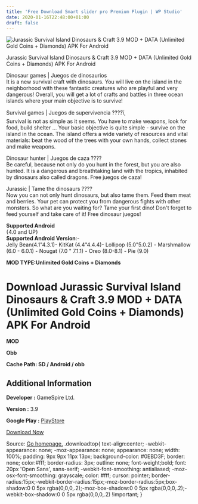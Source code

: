 ```yaml
---
title: 'Free Download Smart slider pro Premium Plugin | WP Studio'
date: 2020-01-16T22:48:00+01:00
draft: false
---
```


![Jurassic Survival Island Dinosaurs & Craft 3.9 MOD + DATA (Unlimited Gold Coins + Diamonds) APK For Android](https://i2.wp.com/apkhome.net/wp-content/uploads/2020/01/Jurassic-Survival-Island-Dinosaurs-Craft-3.9-MOD-DATA-Unlimited-Gold-Coins-Diamonds.png "Jurassic Survival Island Dinosaurs & Craft 3.9 MOD + DATA (Unlimited Gold Coins + Diamonds) APK For Android")

  

Jurassic Survival Island Dinosaurs & Craft 3.9 MOD + DATA (Unlimited Gold Coins + Diamonds) APK For Android

Dinosaur games | Juegos de dinosaurios  
It is a new survival craft with dinosaurs. You will live on the island in the neighborhood with these fantastic creatures who are playful and very dangerous! Overall, you will get a lot of crafts and battles in three ocean islands where your main objective is to survive!

Survival games | Juegos de supervivencia ????ï¸  
Survival is not as simple as it seems. You have to make weapons, look for food, build shelter ... Your basic objective is quite simple - survive on the island in the ocean. The island offers a wide variety of resources and vital materials: beat the wood of the trees with your own hands, collect stones and make weapons.

Dinosaur hunter | Juegos de caza ????  
Be careful, because not only do you hunt in the forest, but you are also hunted. It is a dangerous and breathtaking land with the tropics, inhabited by dinosaurs also called dragons. Free juegos de caza!

Jurassic | Tame the dinosaurs ????  
Now you can not only hunt dinosaurs, but also tame them. Feed them meat and berries. Your pet can protect you from dangerous fights with other monsters. So what are you waiting for? Tame your first dino! Don't forget to feed yourself and take care of it! Free dinosaur juegos!

**Supported Android**  
{4.0 and UP}  
**Supported Android Version**:-  
Jelly Bean(4.1"4.3.1)- KitKat (4.4"4.4.4)- Lollipop (5.0"5.0.2) - Marshmallow (6.0 - 6.0.1) - Nougat (7.0 " 7.1.1) - Oreo (8.0-8.1) - Pie (9.0)

**MOD TYPE:Unlimited Gold Coins + Diamonds**

Download Jurassic Survival Island Dinosaurs & Craft 3.9 MOD + DATA (Unlimited Gold Coins + Diamonds) APK For Android
====================================================================================================================

**MOD**

**Obb**

**Cache Path: SD / Android / obb**

Additional Information
----------------------

**Developer :** GameSpire Ltd.

**Version :** 3.9

**Google Play :** [PlayStore](https://play.google.com/store/apps/details?id=com.gamefirst.arkofcraftsdinosaurs)

  

[Download Now](https://store4app.co/post/jurassic-survival-island-dinosaurs-amp-craft-3-9-mod-data-unlimited-gold-coins-diamonds-apk-for-android_1579199327)

  
Source: [Go homepage.](https://store4app.co/post/jurassic-survival-island-dinosaurs-amp-craft-3-9-mod-data-unlimited-gold-coins-diamonds-apk-for-android_1579199327) .downloadtop{ text-align:center; -webkit-appearance: none; -moz-appearance: none; appearance: none; width: 100%; padding: 9px 9px 11px 13px; background-color: #0EBD3F; border: none; color:#fff; border-radius: 3px; outline: none; font-weight;bold; font: 20px 'Open Sans', sans-serif; -webkit-font-smoothing: antialiased; -moz-osx-font-smoothing: grayscale; color: #fff; cursor: pointer; border-radius:15px;-webkit-border-radius:15px;-moz-border-radius:5px;box-shadow:0 0 5px rgba(0,0,0,.2);-moz-box-shadow:0 0 5px rgba(0,0,0,.2);-webkit-box-shadow:0 0 5px rgba(0,0,0,.2) !important; }